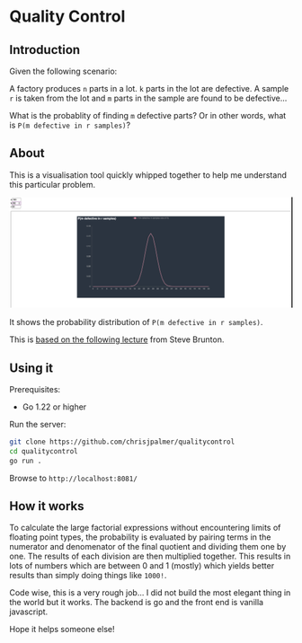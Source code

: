 # Quality Control

## Introduction

Given the following scenario:

A factory produces `n` parts in a lot. 
`k` parts in the lot are defective. A sample `r` is taken
from the lot and `m` parts in the sample are found to be defective...

What is the probablity of finding `m` defective parts?
Or in other words, what is `P(m defective in r samples)`?

## About

This is a visualisation tool quickly whipped together to help me understand this particular problem.

![](./preview.png)

It shows the probability distribution of `P(m defective in r samples)`.

This is [based on the following lecture](https://www.youtube.com/watch?v=e7RAK_iQBp0&list=PLMrJAkhIeNNR3sNYvfgiKgcStwuPSts9V&index=6) from Steve Brunton.

## Using it

Prerequisites:
- Go 1.22 or higher

Run the server:
```sh
git clone https://github.com/chrisjpalmer/qualitycontrol
cd qualitycontrol
go run .
```

Browse to `http://localhost:8081/`

## How it works

To calculate the large factorial expressions without encountering limits of floating point types, the probability is
evaluated by pairing terms in the numerator and denomenator of the final quotient and dividing them one by one.
The results of each division are then multiplied together. This results in lots of numbers which are between 0 and 1 (mostly)
which yields better results than simply doing things like `1000!`.

Code wise, this is a very rough job... I did not build the most elegant thing in the world but it works. 
The backend is go and the front end is vanilla javascript.

Hope it helps someone else!
